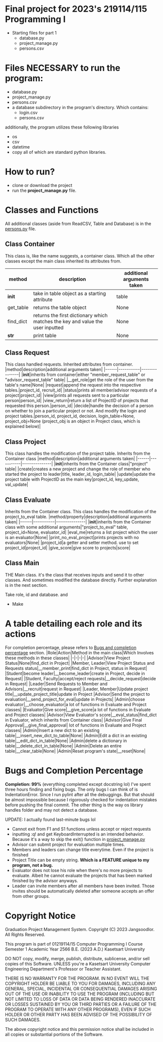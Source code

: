 # Final project for 2023's 219114/115 Programming I
* Starting files for part 1
  - database.py
  - project_manage.py
  - persons.csv

# Files NECESSARY to run the program:
  - database.py
  - project_manage.py
  - persons.csv
  - a database subdirectory in the program's directory. Which contains:
    - login.csv
    - persons.csv

  additionally, the program utilizes these following libraries
  - os
  - csv
  - datetime
  - copy
  all of which are standard python libraries.
  
# How to run?
  - clone or download the project
  - run the **project_manage.py** file.

# Classes and Functions
All additional classes (aside from ReadCSV, Table and Database) is in the [persons.py](persons.py) file.

## Class Container
This class is, like the name suggests, a container class. Which all the other classes except the main class inherited its attributes from.

|method|description|additional arguments taken|
|------|-----------|----------------|
|__init__|take in table object as a starting attribute|table|
|get_table|returns the table object|None|
|find_dict|returns the first dictionary which matches the key and value the user inputted|None|
|__str__|print table|None|

## Class Request
This class handled requests. Inherited attributes from container.
|method|description|additional arguments taken|
|------|-----------|---------------|
|__init__|inherits from container|either "member_request_table" or "advisor_request_table" table|
|__get_role|get the role of the user from the table's name|None|
|request|append the request into the respective tables.|project_id, recruit_id|
|status|prints all member/advisor requests of a project|project_id|
|view|prints all requests sent to a particular person|person_id|
|view_return|return a list of  ProjectID of projects that requested this person.|person_id|
|decide|handle the decision of a person on whether to join a particular project or not. And modify the login and project tables.|person_id, project_id, decision, login_table=None, project_obj=None (project_obj is an object in Project class, which is explained below)|

## Class Project
This class handles the modification of the project table. Inherits from the Container class
|method|description|additional arguments taken|
|------|-----------|---------------|
|__init__|inherits from the Container class|"project" table|
|create|creates a new project and change the role of member who started the project to leader|title, leader_id, login_table|
|update|update the project table with ProjectID as the main key|project_id, key_update, val_update|

## Class Evaluate
Inherits from the Container class. This class handles the modification of the project_to_eval table.
|method/property|description|additional arguments taken|
|------|-----------|---------------|
|__init__|inherits from the Container class with some additional arguments|"project_to_eval" table, project_id=None, evaluator_id|
|eval_me|returns a list project which the user is an evaluator|None|
|print_no_eval_project|prints projects with no evaluators|None|
|project_id|a getter and setter method. use to set project_id|project_id|
|give_score|give score to projects|score|

## Class Main
THE Main class. it's the class that receives inputs and send it to other classes. And sometimes modified the database directly. Further explanation is in the next section.

Take role, id and database. and
- Make  

# A table detailing each role and its actions
For completion percentage, please refers to [Bugs and completion percentage](#Bugs-and-completion-percentage) section.
|Role|Action|Method in the main class|Which Involves these methods in these classes|
|-|-|-|-|
|Advisor|View Project Status|None|find_dict in Project|
|Member, Leader|View Project Status and Requests status|__member_print|find_dict in Project, status in Request|
|Student|become leader|__become_leader|create in Project, decide in Request|
|Student, Faculty|accept/reject requests|__decide_request|decide in Request|
|Leader|Send Requests to Member and Advisors|__recruit|request in Request|
|Leader, Member|Update project title|__update_project_title|update in Project
|Advisor|Send the project to evaluation|__send_project_for_eval|update in Projects|
|Admin|choose evaluator|__choose_evaluator|a lot of functions in Evaluate and Project classes|
|Evaluator|Give score|__give_score|a lot of functions in Evaluate and Project classes|
|Advisor|View Evaluator's score|__eval_status|find_dict in Evaluator, which inherits from Container class|
|Advisor|Give Final Approval|__give_final_approval| lot of functions in Evaluate and Project classes|
|Admin|Insert a new dict to an existing table|__insert_new_dict_to_table|None|
|Admin|Edit a dict in an existing table|__edit_dict_in_table|None|
|Admin|delete a dictionary in table|__delete_dict_in_table|None|
|Admin|Delete an entire table|__clear_table|None|
|Admin|Reset program's state|__reset|None|

# Bugs and Completion Percentage
**Completion: 99%** (everything completed except docstring lol)
I've spent three hours finding and fixing bugs. The only bugs I can think of is IndentationError. Since I run pylint after all the debuggings. But that should be almost impossible because I rigorously checked for indentation mistakes before pushing the final commit. The other thing is the way os library handles folder and may not detect a database.

UPDATE: I actually found last-minute bugs lol
- Cannot exit from F1 and S1 functions unless accept or reject requests
- inputting :q! and get KeyboardInterrupted is an intended behavior. Because it's a way to skip the exit() function in [project_manage.py](project_manage.py)
- Advisor can submit project for evaluation multiple times.
- Members and leaders can change title everytime. Even if the project is finished
- Project Title can be empty string. **Which is a FEATURE unique to my program, not a bug.**
- Evaluator does not lose his role when there's no more projects to evaluate. Albeit he cannot evaluate the projects that has been marked finished by the advisor anyways.
- Leader can invite members after all members have been invited. Those invites should be automatically deleted after someone accepts an offer from other groups.

# Copyright Notice
Graduation Project Management System.
Copyright (C) 2023 Jangsoodlor. All Rights Reserved.

This program is part of 01219114/15 Computer Programming I Course
Semester 1 Academic Year 2566 B.E. (2023 A.D.)
Kasetsart University

DO NOT copy, modify, merge, publish, distribute, sublicense, and/or sell copies of this Software.
UNLESS you're a Kasetsart University Computer Engineering Department's Professor or Teacher Assistant.

THERE IS NO WARRANTY FOR THE PROGRAM. IN NO EVENT WILL THE COPYRIGHT HOLDER BE LIABLE TO YOU FOR DAMAGES, 
INCLUDING ANY GENERAL, SPECIAL, INCIDENTAL OR CONSEQUENTIAL DAMAGES ARISING OUT OF THE USE 
OR INABILITY TO USE THE PROGRAM (INCLUDING BUT NOT LIMITED TO LOSS OF DATA 
OR DATA BEING RENDERED INACCURATE OR LOSSES SUSTAINED BY YOU OR THIRD PARTIES 
OR A FAILURE OF THE PROGRAM TO OPERATE WITH ANY OTHER PROGRAMS), 
EVEN IF SUCH HOLDER OR OTHER PARTY HAS BEEN ADVISED OF THE POSSIBILITY OF SUCH DAMAGES.

The above copyright notice and this permission notice shall be included in all
copies or substantial portions of the Software.
